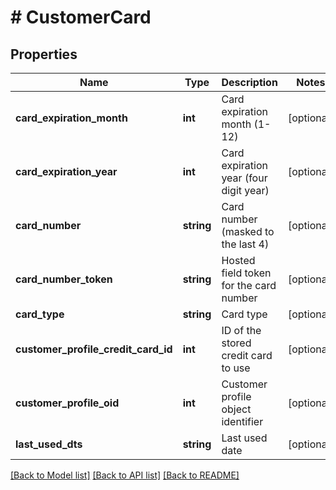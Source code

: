 # # CustomerCard

## Properties

Name | Type | Description | Notes
------------ | ------------- | ------------- | -------------
**card_expiration_month** | **int** | Card expiration month (1-12) | [optional]
**card_expiration_year** | **int** | Card expiration year (four digit year) | [optional]
**card_number** | **string** | Card number (masked to the last 4) | [optional]
**card_number_token** | **string** | Hosted field token for the card number | [optional]
**card_type** | **string** | Card type | [optional]
**customer_profile_credit_card_id** | **int** | ID of the stored credit card to use | [optional]
**customer_profile_oid** | **int** | Customer profile object identifier | [optional]
**last_used_dts** | **string** | Last used date | [optional]

[[Back to Model list]](../../README.md#models) [[Back to API list]](../../README.md#endpoints) [[Back to README]](../../README.md)
